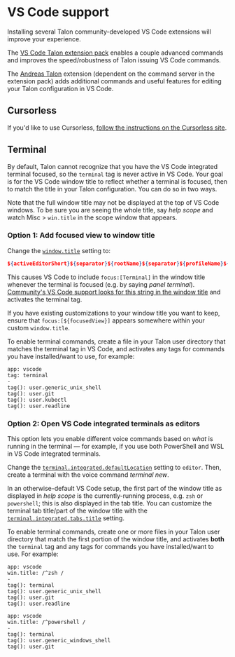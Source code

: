 # VS Code support

Installing several Talon community-developed VS Code extensions will improve your experience.

The [VS Code Talon extension pack](https://marketplace.visualstudio.com/items?itemName=pokey.talon) enables a couple advanced commands and improves the speed/robustness of Talon issuing VS Code commands.

The [Andreas Talon](https://marketplace.visualstudio.com/items?itemName=AndreasArvidsson.andreas-talon) extension (dependent on the command server in the extension pack) adds additional commands and useful features for editing your Talon configuration in VS Code.

## Cursorless

If you'd like to use Cursorless, [follow the instructions on the Cursorless site](https://www.cursorless.org/docs/user/installation/).

## Terminal

By default, Talon cannot recognize that you have the VS Code integrated terminal focused, so the `terminal` tag is never active in VS Code. Your goal is for the VS Code window title to reflect whether a terminal is focused, then to match the title in your Talon configuration. You can do so in two ways.

Note that the full window title may not be displayed at the top of VS Code windows. To be sure you are seeing the whole title, say _help scope_ and watch Misc > `win.title` in the scope window that appears.

### Option 1: Add focused view to window title

Change the [`window.title`](vscode://settings/window.title) setting to:

```json
${activeEditorShort}${separator}${rootName}${separator}${profileName}${separator}focus:[${focusedView}]
```

This causes VS Code to include `focus:[Terminal]` in the window title whenever the terminal is focused (e.g. by saying _panel terminal_). [Community's VS Code support looks for this string in the window title](vscode_terminal.talon#L5) and activates the terminal tag.

If you have existing customizations to your window title you want to keep, ensure that `focus:[${focusedView}]` appears somewhere within your custom `window.title`.

To enable terminal commands, create a file in your Talon user directory that matches the terminal tag in VS Code, and activates any tags for commands you have installed/want to use, for example:

```talon
app: vscode
tag: terminal
-
tag(): user.generic_unix_shell
tag(): user.git
tag(): user.kubectl
tag(): user.readline
```

### Option 2: Open VS Code integrated terminals as editors

This option lets you enable different voice commands based on _what_ is running in the terminal — for example, if you use both PowerShell and WSL in VS Code integrated terminals.

Change the [`terminal.integrated.defaultLocation`](vscode://settings/terminal.integrated.defaultLocation) setting to `editor`. Then, create a terminal with the voice command _terminal new_.

In an otherwise-default VS Code setup, the first part of the window title as displayed in _help scope_ is the currently-running process, e.g. `zsh` or `powershell`; this is also displayed in the tab title. You can customize the terminal tab title/part of the window title with the [`terminal.integrated.tabs.title`](vscode://settings/terminal.integrated.tabs.title) setting.

To enable terminal commands, create one or more files in your Talon user directory that match the first portion of the window title, and activates **both** the `terminal` tag and any tags for commands you have installed/want to use. For example:

```talon
app: vscode
win.title: /^zsh /
-
tag(): terminal
tag(): user.generic_unix_shell
tag(): user.git
tag(): user.readline
```

```
app: vscode
win.title: /^powershell /
-
tag(): terminal
tag(): user.generic_windows_shell
tag(): user.git
```
